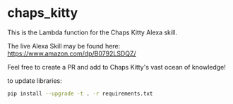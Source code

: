 # chaps_kitty
This is the Lambda function for the Chaps Kitty Alexa skill.

The live Alexa Skill  may be found here:
https://www.amazon.com/dp/B0792LSDQZ/

Feel free to create a PR and add to Chaps Kitty's vast ocean of knowledge!

to update libraries:
```bash
pip install --upgrade -t . -r requirements.txt
```
